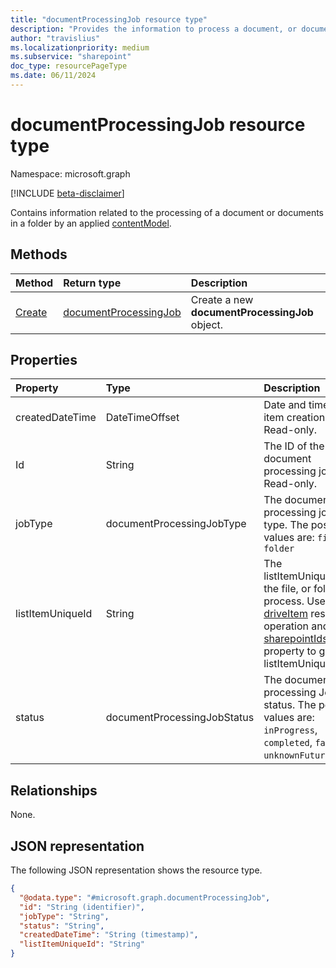 ```yaml
---
title: "documentProcessingJob resource type"
description: "Provides the information to process a document, or documents in a folder."
author: "travislius"
ms.localizationpriority: medium
ms.subservice: "sharepoint"
doc_type: resourcePageType
ms.date: 06/11/2024
---
```


# documentProcessingJob resource type

Namespace: microsoft.graph

[!INCLUDE [beta-disclaimer](../../includes/beta-disclaimer.md)]

Contains information related to the processing of a document or documents in a folder by an applied [contentModel](../resources/contentmodel.md).

## Methods
|Method|Return type|Description|
|:---|:---|:---|
|[Create](../api/site-post-documentprocessingjobs.md)|[documentProcessingJob](../resources/documentprocessingjob.md)|Create a new **documentProcessingJob** object.|

## Properties
|Property|Type|Description|
|:---|:---|:---|
|createdDateTime|DateTimeOffset|Date and time of item creation. Read-only.|
|Id|String|The ID of the document processing job. Read-only.|
|jobType|documentProcessingJobType|The document processing job type. The possible values are: `file`, `folder`|
|listItemUniqueId|String|The listItemUniqueId of the file, or folder to process. Use GET [driveItem](../resources/driveitem.md) resource operation and read  [sharepointIds](../resources/sharepointids.md) property to get listItemUniqueId.|
|status|documentProcessingJobStatus|The document processing Job status. The possible values are: `inProgress`, `completed`, `failed`, `unknownFutureValue`.|

## Relationships
None.

## JSON representation
The following JSON representation shows the resource type.
<!-- {
  "blockType": "resource",
  "keyProperty": "id",
  "@odata.type": "microsoft.graph.documentProcessingJob",
  "openType": false
}
-->
``` json
{
  "@odata.type": "#microsoft.graph.documentProcessingJob",
  "id": "String (identifier)",
  "jobType": "String",
  "status": "String",
  "createdDateTime": "String (timestamp)",
  "listItemUniqueId": "String"
}
```

